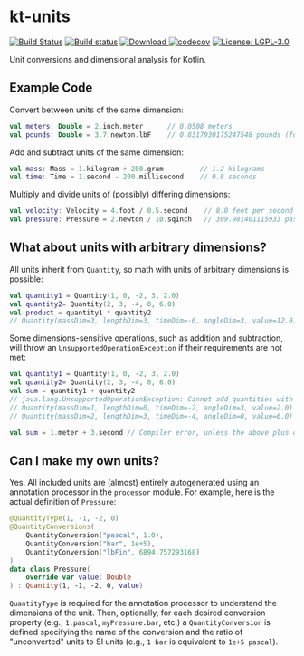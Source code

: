 # kt-units

[![Build Status](https://travis-ci.org/Octogonapus/kt-units.svg?branch=develop)](https://travis-ci.org/Octogonapus/kt-units)
[![Build status](https://ci.appveyor.com/api/projects/status/ejcuomseklhxej3y?svg=true)](https://ci.appveyor.com/project/Octogonapus/kt-units)
[![Download](https://api.bintray.com/packages/octogonapus/maven-artifacts/kt-units/images/download.svg) ](https://bintray.com/octogonapus/maven-artifacts/kt-units/_latestVersion)
[![codecov](https://codecov.io/gh/Octogonapus/kt-units/branch/develop/graph/badge.svg)](https://codecov.io/gh/Octogonapus/kt-units)
[![License: LGPL-3.0](https://img.shields.io/github/license/Octogonapus/kt-units.svg)](https://img.shields.io/github/license/Octogonapus/kt-units.svg)

Unit conversions and dimensional analysis for Kotlin.

## Example Code

Convert between units of the same dimension:
```kotlin
val meters: Double = 2.inch.meter      // 0.0508 meters
val pounds: Double = 3.7.newton.lbF    // 0.8317930175247548 pounds (force)
```

Add and subtract units of the same dimension:
```kotlin
val mass: Mass = 1.kilogram + 200.gram         // 1.2 kilograms
val time: Time = 1.second - 200.millisecond    // 0.8 seconds
```

Multiply and divide units of (possibly) differing dimensions:
```kotlin
val velocity: Velocity = 4.foot / 0.5.second    // 8.0 feet per second
val pressure: Pressure = 2.newton / 10.sqInch   // 309.981401115933 pascal
```

## What about units with arbitrary dimensions?

All units inherit from `Quantity`, so math with units of arbitrary dimensions is possible:
```kotlin
val quantity1 = Quantity(1, 0, -2, 3, 2.0)
val quantity2= Quantity(2, 3, -4, 0, 6.0)
val product = quantity1 * quantity2
// Quantity(massDim=3, lengthDim=3, timeDim=-6, angleDim=3, value=12.0)
```

Some dimensions-sensitive operations, such as addition and subtraction, will throw an
`UnsupportedOperationException` if their requirements are not met:
```kotlin
val quantity1 = Quantity(1, 0, -2, 3, 2.0)
val quantity2= Quantity(2, 3, -4, 0, 6.0)
val sum = quantity1 + quantity2
// java.lang.UnsupportedOperationException: Cannot add quantities with unequal dimensions:
// Quantity(massDim=1, lengthDim=0, timeDim=-2, angleDim=3, value=2.0)
// Quantity(massDim=2, lengthDim=3, timeDim=-4, angleDim=0, value=6.0)

val sum = 1.meter + 3.second // Compiler error, unless the above plus operator is imported
```

## Can I make my own units?

Yes. All included units are (almost) entirely autogenerated using an annotation processor in the
`processor` module. For example, here is the actual definition of `Pressure`:
```kotlin
@QuantityType(1, -1, -2, 0)
@QuantityConversions(
    QuantityConversion("pascal", 1.0),
    QuantityConversion("bar", 1e+5),
    QuantityConversion("lbFin", 6894.757293168)
)
data class Pressure(
    override var value: Double
) : Quantity(1, -1, -2, 0, value)
```

`QuantityType` is required for the annotation processor to understand the dimensions of the unit.
Then, optionally, for each desired conversion property (e.g., `1.pascal`, `myPressure.bar`, etc.)
a `QuantityConversion` is defined specifying the name of the conversion and the ratio of
"unconverted" units to SI units (e.g., `1 bar` is equivalent to `1e+5 pascal`).
